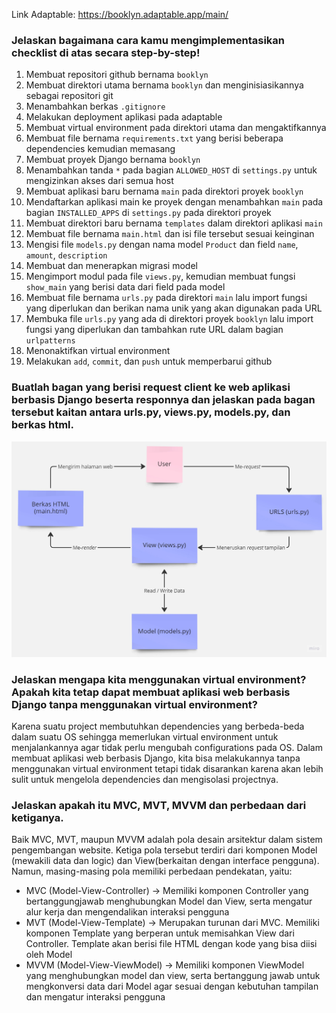 Link Adaptable: https://booklyn.adaptable.app/main/

### Jelaskan bagaimana cara kamu mengimplementasikan checklist di atas secara step-by-step!
1. Membuat repositori github bernama `booklyn`
2. Membuat direktori utama bernama `booklyn` dan menginisiasikannya sebagai repositori git
3. Menambahkan berkas `.gitignore`
4. Melakukan deployment aplikasi pada adaptable
5. Membuat virtual environment pada direktori utama dan mengaktifkannya
6. Membuat file bernama `requirements.txt` yang berisi beberapa dependencies kemudian memasang
7. Membuat proyek Django bernama `booklyn`
8. Menambahkan tanda `*` pada bagian `ALLOWED_HOST` di `settings.py` untuk mengizinkan akses dari semua host
9. Membuat aplikasi baru bernama `main` pada direktori proyek `booklyn`
10. Mendaftarkan aplikasi main ke proyek dengan menambahkan `main` pada bagian `INSTALLED_APPS` di `settings.py` pada direktori proyek
11. Membuat direktori baru bernama `templates` dalam direktori aplikasi `main`
12. Membuat file bernama `main.html` dan isi file tersebut sesuai keinginan
13. Mengisi file `models.py` dengan nama model `Product` dan field `name`, `amount`, `description`
14. Membuat dan menerapkan migrasi model
15. Mengimport modul pada file `views.py`, kemudian membuat fungsi `show_main` yang berisi data dari field pada model
16. Membuat file bernama `urls.py` pada direktori `main` lalu import fungsi yang diperlukan dan berikan nama unik yang akan digunakan pada URL
17. Membuka file `urls.py` yang ada di direktori proyek `booklyn` lalu import fungsi yang diperlukan dan tambahkan rute URL dalam bagian `urlpatterns`
18. Menonaktifkan virtual environment
19. Melakukan `add`, `commit`, dan `push` untuk memperbarui github

### Buatlah bagan yang berisi request client ke web aplikasi berbasis Django beserta responnya dan jelaskan pada bagan tersebut kaitan antara urls.py, views.py, models.py, dan berkas html.
<img src='/Tugas2_No2_Bagan.jpg'>

### Jelaskan mengapa kita menggunakan virtual environment? Apakah kita tetap dapat membuat aplikasi web berbasis Django tanpa menggunakan virtual environment?
Karena suatu project membutuhkan dependencies yang berbeda-beda dalam suatu OS sehingga memerlukan virtual environment untuk menjalankannya agar tidak perlu mengubah configurations pada OS. Dalam membuat aplikasi web berbasis Django, kita bisa melakukannya tanpa menggunakan virtual environment tetapi tidak disarankan karena akan lebih sulit untuk mengelola dependencies dan mengisolasi projectnya.

### Jelaskan apakah itu MVC, MVT, MVVM dan perbedaan dari ketiganya.
Baik MVC, MVT, maupun MVVM adalah pola desain arsitektur dalam sistem pengembangan website. Ketiga pola tersebut terdiri dari komponen Model (mewakili data dan logic) dan View(berkaitan dengan interface pengguna). Namun, masing-masing pola memiliki perbedaan pendekatan, yaitu:
- MVC (Model-View-Controller) -> Memiliki komponen Controller yang bertanggungjawab menghubungkan Model dan View, serta mengatur alur kerja dan mengendalikan interaksi pengguna
- MVT (Model-View-Template) -> Merupakan turunan dari MVC. Memiliki komponen Template yang berperan untuk memisahkan View dari Controller. Template akan berisi file HTML dengan kode yang bisa diisi oleh Model
- MVVM (Model-View-ViewModel) -> Memiliki komponen ViewModel yang menghubungkan model dan view, serta bertanggung jawab untuk mengkonversi data dari Model agar sesuai dengan kebutuhan tampilan dan mengatur interaksi pengguna